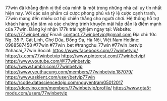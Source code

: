 77win đã khẳng định vị thế của mình là một trong những nhà cái uy tín nhất hiện nay. Với các sản phẩm cá cược phong phú và tỷ lệ cược cạnh tranh, 77win mang đến nhiều cơ hội chiến thắng cho người chơi. Hệ thống hỗ trợ khách hàng tận tâm và các chương trình khuyến mãi hấp dẫn là điểm mạnh của 77win.
Đăng ký nhận 177k trải nghiệm ngay tại:
Website: https://77winbet.vip/
Email: contact.77winbetvip@gmail.com
Địa chỉ: 10c Ng. 35 P. Cát Linh, Chợ Dừa, Đống Đa, Hà Nội, Việt Nam
Hotline: 0988587458
#77win #77win_bet #trangchu_77win #77win_betvip #nhacai_77win
Social:
https://www.facebook.com/77winbetvip/
https://x.com/77winbetvip
https://www.pinterest.com/77winbetvip/
https://www.youtube.com/@77winbetvip
https://www.tumblr.com/77winbetvip
https://www.yeuthucung.com/members/77winbetvip.187079/
https://www.asklent.com/user/betvip77win
https://code.datasciencedojo.com/nguyentram05012017
https://docvino.com/members/77winbetvip/profile/
https://www.gta5-mods.com/users/77winbetvip

